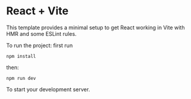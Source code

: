 # React + Vite

This template provides a minimal setup to get React working in Vite with HMR and some ESLint rules.

To run the project:
first run 
```
npm install
```
then:
```
npm run dev
```
To start your development server.
